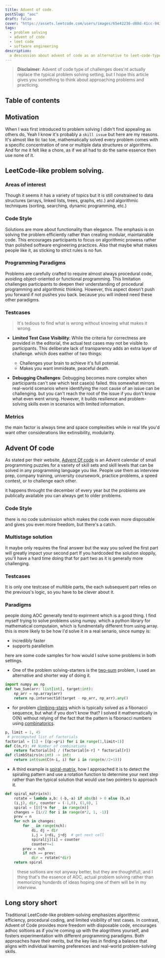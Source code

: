 ```yaml
---
title: Advent of code.
postSlug: "aoc"
draft: false
cover: "https://assets.leetcode.com/users/images/65e42236-d80d-41cc-9435-611d2bd09aef_1653139481.8304794.png"
tags:
  - problem solving
  - advent of code
  - leet code
  - software engineering
description:
  a descussion about advent of code as an alternative to leet-code-type of problem solving.
---
```



> <b>Disclaimer</b>: Advent of code type of challenges does'nt actually replace the typical problem solving setting, but I hope this article gives you something to think about approaching problems and practicing. 



## Table of contents

## Motivation

When I was first introduced to problem solving I didn't find appealing as others do, Yeah I know it's probably a `skill issue` but here are my reasons. It's almost like tic tac toe, mathematically solved every problem comes with a specific concentration of one or multiple data structures or algorithms. And for me it felt like a chore, as if we all had to do the same essence then use none of it.

## LeetCode-like problem solving.

### Areas of interest
Though it seems it has a variety of topics but it is still constrained to data structures (arrays, linked lists, trees, graphs, etc.) and algorithmic techniques (sorting, searching, dynamic programming, etc.)

### Code Style
Solutions are more about functionality than elegance. The emphasis is on solving the problem
efficiently rather than creating modular, maintainable code. This encourages participants to
focus on algorithmic prowess rather than polished software engineering practices.
Also that maybe what makes people like it, as sticking to strict rules is no fun.

### Programming Paradigms
Problems are carefully crafted to require almost always procedural code,
avoiding object-oriented or functional programming. This limitation challenges participants
to deepen their understanding of procedural programming and algorithmic thinking.
However, this aspect doesn't push you forward if not pushes you back. because you will indeed need these other paradigms.

### Testcases
> It's tedious to find what is wrong without knowing what makes it wrong.

- **Limited Test Case Visibility**: While the criteria for correctness are provided in the editorial, the actual test cases may not be visible to participants.
This deliberate lack of transparency adds an extra layer of challenge. which does eaither of two things:
  * Challenges your brain to achieve it's full potenial.
  * Makes you want immideate, peaceful death.

- **Debugging Challenges**: Debugging becomes more complex when participants can't see which test case(s) failed. this somewhat mirrors real-world scenarios where identifying the root cause of an issue can be challenging. but you can't reach the root of the issue if you don't know what even went wrong. However, it builds resilience and problem-solving skills even in scenarios with limited information.

### Metrics
the main factor is always time and space complexities
while in real life you'd want other considerations like extinsibility, modularity.

## Advent Of code
As stated per their website, [Advent Of code](https://adventofcode.com/) is an Advent calendar of small programming puzzles for a variety of skill sets and skill levels that can be solved in any programming language you like. People use them as interview prep, company training, university coursework, practice problems, a speed contest, or to challenge each other.

it happens throught the december of every year but the problems are publically available you can always get to older problems.

### Code Style
there is no code submission which makes the code even more disposable and gives you even more freedom, but there's a catch.

### Multistage solution
It maybe only requires the final answer but the way you solved the first part will greatly impact your second part
If you hardcoded the solution sloppily, you'll have a hard time doing that for part two as it is generally more challenging.

### Testcases
It is only one testcase of multible parts, the each subsequent part relies on the previous's logic, so you have to be clever about it.

### Paradigms
people doing AOC generally tend to expirment which is a good thing. I find myself trying to solve problems using numpy. 
which a python library for mathematical computaion, which is fundmentally different from using array. this is more likely to be how I'd solve it in a real senario, since numpy is:
  - incredibly faster
  - supports parallelism


here are some code samples for how would I solve some problems in both settings.

- One of the problem solving-starters is the [two-sum](https://leetcode.com/problems/two-sum/) problem, I used an alternative and shorter way of doing it.
```python 
import numpy as np
def two_Sum(arr: list[int], target:int):
    np_arr = np.array(arr)
    return np.intersect1d(target - np_arr, np_arr).any()
```

- for problem [climbing-stairs](https://leetcode.com/problems/climbing-stairs/) which is typically solved as a fibonacci sequence, but what if you don't know that? 
I solved it mathematically in O(N) without relying of the fact that the pattern is
fibonacci numbers using [combinatorics](https://www.mathsisfun.com/combinatorics/combinations-permutations.html).

```python
p, limit = 1, 45
 # precomputed list of factorials
factorial = [1] + [(p:=p*i) for i in range(1,limit+1)]
def C(n,r): ## Number of combinations
    return factorial[n] / (factorial[n-r] * factorial[r])
def climbStairs(n:int) -> int:
    return int(sum(C(n-i, i) for i in range(n//2+1)))
```

- A third example is [spiral-matrix](https://leetcode.com/problems/spiral-matrix/), how I approached it is to detect the spiraling pattern and use a rotation function to determine your next step
rather than the typical solution that would use two pointers to approach it.
```python
def spiral_matrix(n):
    rotate = lambda a,b: (-b,-a) if abs(b) > 0 else (b,a) 
    (i,j), dir, counter = (-1,0), (1,0), 1
    spiral = [[0]*n for _ in range(n)]
    changes = [i//2 for i in range(n*2, 1, -1)]
    prev = n
    for nch in changes:
        for _ in range(nch):
            di, dj = dir
            i,j = i+di, j+dj  # get next cell     
            spiral[j][i] = counter
            counter+=1
        prev = nch
        if nch == prev:
            dir = rotate(*dir)
    return spiral
```

> these soltions are not anyway better, but they are thoughtfull, and I thing that's the essence of AOC, actual
problem solving rather than memorizing hunderds of ideas hoping one of them will be in my interview.

## Long story short
Traditional LeetCode-like problem-solving emphasizes algorithmic efficiency, procedural coding, and limited visibility of test cases. In contrast, Advent of Code provides more freedom with disposable code, encourages adhoc soltions as if you're coming up with the alogrithms yourself, and fosters experimentation with different programming paradigms. Both approaches have their merits, but the key lies in finding a balance that aligns with individual learning preferences and real-world problem-solving skills.
